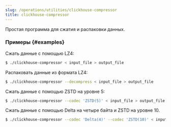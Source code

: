 ```yaml
---
slug: /operations/utilities/clickhouse-compressor
title: clickhouse-compressor 
---
```


Простая программа для сжатия и распаковки данных.

### Примеры {#examples}

Сжать данные с помощью LZ4:
```bash
$ ./clickhouse-compressor < input_file > output_file
```

Распаковать данные из формата LZ4:
```bash
$ ./clickhouse-compressor --decompress < input_file > output_file
```

Сжать данные с помощью ZSTD на уровне 5:

```bash
$ ./clickhouse-compressor --codec 'ZSTD(5)' < input_file > output_file
```

Сжать данные с помощью Delta на четыре байта и ZSTD на уровне 10.

```bash
$ ./clickhouse-compressor --codec 'Delta(4)' --codec 'ZSTD(10)' < input_file > output_file
```
